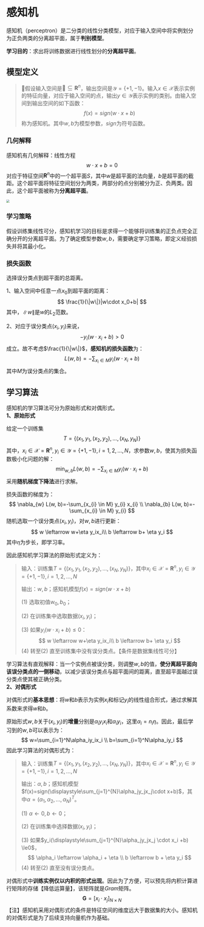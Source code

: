 # 感知机

感知机（perceptron）是二分类的线性分类模型，对应于输入空间中将实例划分为正负两类的分离超平面，属于**判别模型**。

**学习目的**：求出将训练数据进行线性划分的**分离超平面**。



## 模型定义

> 假设输入空间是$\mathcal{X}\subseteq\mathbf{R}^n$，输出空间是$\mathcal{Y}=\{+1,-1\}$。输入$x \in \mathcal{X}$表示实例的特征向量，对应于输入空间的点，输出$y\in \mathcal{Y}$表示实例的类别。由输入空间到输出空间的如下函数：
> $$
> f(x)=sign(w\cdot x+b)
> $$
> 称为感知机。其中$w,b$为模型参数，$sign$为符号函数。



### 几何解释

感知机有几何解释：线性方程
$$
w\cdot x+b=0
$$
对应于特征空间$\mathbf{R}^n$中的一个超平面$S$，其中$w$是超平面的法向量，$b$是超平面的截距。这个超平面将特征空间划分为两类，两部分的点分别被分为正、负两类。因此，这个超平面被称为**分离超平面**。

<img src="/Users/gengziyao/Study/Note/Machine_Learning/images/29.png" style="zoom:50%;" />



### 学习策略

假设训练集线性可分，感知机学习的目标是求得一个能够将训练集的正负点完全正确分开的分离超平面。为了确定模型参数$w,b$，需要确定学习策略，即定义经验损失并将其最小化。



### 损失函数

选择误分类点到超平面的总距离。

1、输入空间中任意一点$x_0$到超平面的距离：
$$
\frac{1}{\|w\|}|w\cdot x_0+b|
$$
其中，$\|w\|$是$w$的$L_2$范数。

2、对应于误分类点$(x_i,y_i)$来说，
$$
-y_i(w\cdot x_i+b)>0
$$
成立。故不考虑$\frac{1}{\|w\|}$，**感知机的损失函数**为：
$$
L(w,b)=-\sum_{x_i\in M}y_i(w\cdot x_i+b)
$$
其中$M$为误分类点的集合。



## 学习算法

感知机的学习算法可分为原始形式和对偶形式。  
**1、原始形式**

给定一个训练集
$$
T=\{(x_1,y_1,(x_2,y_2),...,(x_N,y_N)\}
$$
其中，$x_i\in \mathcal{X}=\mathbf{R}^n,y_i \in \mathcal{Y}=\{+1,-1\},i=1,2,...,N$，求参数$w,b$，使其为损失函数极小化问题的解：
$$
\min_{w,b}L(w,b)=-\sum_{x_i \in M}y_i(w \cdot x_i+b)
$$
采用**随机梯度下降法**进行求解。

损失函数的梯度为：
$$
\nabla_{w} L(w, b)=-\sum_{x_{i} \in M} y_{i} x_{i} \\ \nabla_{b} L(w, b)=-\sum_{x_{i} \in M} y_{i}
$$
随机选取一个误分类点$(x_i,y_i)$，对$w,b$进行更新：
$$
w \leftarrow w+\eta y_ix_i\\
b \leftarrow b+ \eta y_i
$$
其中$\eta$为步长，即学习率。

因此感知机学习算法的原始形式定义为：

> 输入：训练集$T=\{(x_1,y_1,(x_2,y_2),...,(x_N,y_N)\}$，其中$x_i\in \mathcal{X}=\mathbf{R}^n,y_i \in \mathcal{Y}=\{+1,-1\},i=1,2,...,N$
>
> 输出：$w,b$；感知机模型$f(x)=sign(w\cdot x +b)$
>
> (1) 选取初值$w_0,b_0$；
>
> (2) 在训练集中选取数据$(x_i,y_i)$；
>
> (3) 如果$y_i(w \cdot x_i +b)\le0$：
> $$
> w \leftarrow w+\eta y_ix_i\\
> b \leftarrow b+ \eta y_i
> $$
> (4) 转至(2) 直至训练集中没有误分类点。【条件是数据集线性可分】

学习算法有直观解释：当一个实例点被误分类，则调整$w,b$的值，**使分离超平面向该误分类点的一侧移动**，以减少该误分类点与超平面间的距离，直至超平面越过误分类点使其被正确分类。  
**2、对偶形式**

对偶形式的**基本思想**：将$w$和$b$表示为实例$x_i$和标记$y_i$的线性组合形式，通过求解其系数来求得$w$和$b$。

原始形式$w,b$关于$(x_i,y_i)$的**增量**分别是$\alpha_iy_ix_i$和$\alpha_iy_i$，这里$\alpha_i=n_i\eta$。因此，最后学习到的$w,b$可以表示为：
$$
w=\sum_{i=1}^N\alpha_iy_ix_i \\
b=\sum_{i=1}^N\alpha_iy_i
$$
因此学习算法的对偶形式为：

> 输入：训练集$T=\{(x_1,y_1,(x_2,y_2),...,(x_N,y_N)\}$，其中$x_i\in \mathcal{X}=\mathbf{R}^n,y_i \in \mathcal{Y}=\{+1,-1\},i=1,2,...,N$
>
> 输出：$\alpha,b$；感知机模型$f(x)=sign(\displaystyle\sum_{j=1}^{N}\alpha_jy_jx_j\cdot x+b)$，其中$\alpha=(\alpha_1,\alpha_2,...,\alpha_N)^T$。
>
> (1) $\alpha \leftarrow 0,b \leftarrow 0$；
>
> (2) 在训练集中选择数据$(x_i,y_i)$；
>
> (3) 如果$y_i(\displaystyle\sum_{j=1}^{N}\alpha_jy_jx_j \cdot x_i +b) \le0$，
> $$
> \alpha_i \leftarrow \alpha_i + \eta \\
> b \leftarrow b + \eta y_i
> $$
> (4) 转至(2) 直至没有误分类点。

对偶形式中**训练实例仅以内积的形式出现**。因此为了方便，可以预先将内积计算进行矩阵的存储【降低运算量】，该矩阵就是$Gram$矩阵。
$$
\mathbf{G}=[x_i\cdot x_j]_{N \times N}
$$
【注】感知机采用对偶形式的条件是特征空间的维度远大于数据集的大小。感知机的对偶形式是为了后续支持向量机作为基础。
